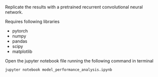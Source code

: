 Replicate the results with a pretrained recurrent convolutional neural network.

Requires following libraries
  * pytorch
  * numpy
  * pandas
  * scipy
  * matplotlib

Open the jupyter notebook file running the following command in terminal

```
jupyter notebook model_performance_analysis.ipynb
```
